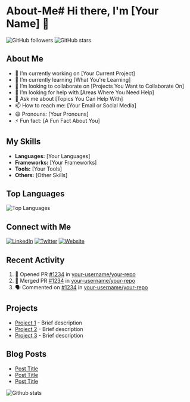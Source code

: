 # About-Me# Hi there, I'm [Your Name] 👋

![GitHub followers](https://img.shields.io/github/followers/your-username?style=social) ![GitHub stars](https://img.shields.io/github/stars/your-username?style=social)

## About Me

- 🔭 I’m currently working on [Your Current Project]
- 🌱 I’m currently learning [What You're Learning]
- 👯 I’m looking to collaborate on [Projects You Want to Collaborate On]
- 🤔 I’m looking for help with [Areas Where You Need Help]
- 💬 Ask me about [Topics You Can Help With]
- 📫 How to reach me: [Your Email or Social Media]
- 😄 Pronouns: [Your Pronouns]
- ⚡ Fun fact: [A Fun Fact About You]

## My Skills

- **Languages:** [Your Languages]
- **Frameworks:** [Your Frameworks]
- **Tools:** [Your Tools]
- **Others:** [Other Skills]



## Top Languages

![Top Languages](https://github-readme-stats.vercel.app/api/top-langs/?username=dikshya-sherma-limbu&layout=compact&theme=radical)

## Connect with Me

[![LinkedIn](https://img.shields.io/badge/-LinkedIn-blue?style=flat&logo=Linkedin&logoColor=white)](https://www.linkedin.com/in/your-linkedin/)
[![Twitter](https://img.shields.io/badge/-Twitter-blue?style=flat&logo=Twitter&logoColor=white)](https://twitter.com/your-twitter/)
[![Website](https://img.shields.io/badge/-Website-green?style=flat&logo=Google-Chrome&logoColor=white)](https://your-website.com/)

## Recent Activity

<!--START_SECTION:activity-->
1. 💪 Opened PR [#1234](https://github.com/your-username/your-repo/pull/1234) in [your-username/your-repo](https://github.com/your-username/your-repo)
2. 🎉 Merged PR [#1234](https://github.com/your-username/your-repo/pull/1234) in [your-username/your-repo](https://github.com/your-username/your-repo)
3. 🗣 Commented on [#1234](https://github.com/your-username/your-repo/issues/1234) in [your-username/your-repo](https://github.com/your-username/your-repo)
<!--END_SECTION:activity-->

## Projects

- [Project 1](https://github.com/your-username/project-1) - Brief description
- [Project 2](https://github.com/your-username/project-2) - Brief description
- [Project 3](https://github.com/your-username/project-3) - Brief description

## Blog Posts

<!-- BLOG-POST-LIST:START -->
- [Post Title](https://your-blog.com/post-title)
- [Post Title](https://your-blog.com/post-title)
- [Post Title](https://your-blog.com/post-title)
<!-- BLOG-POST-LIST:END -->

![Github stats](https://github-readme-stats.vercel.app/api?username=dikshya-sherma-limbu)
